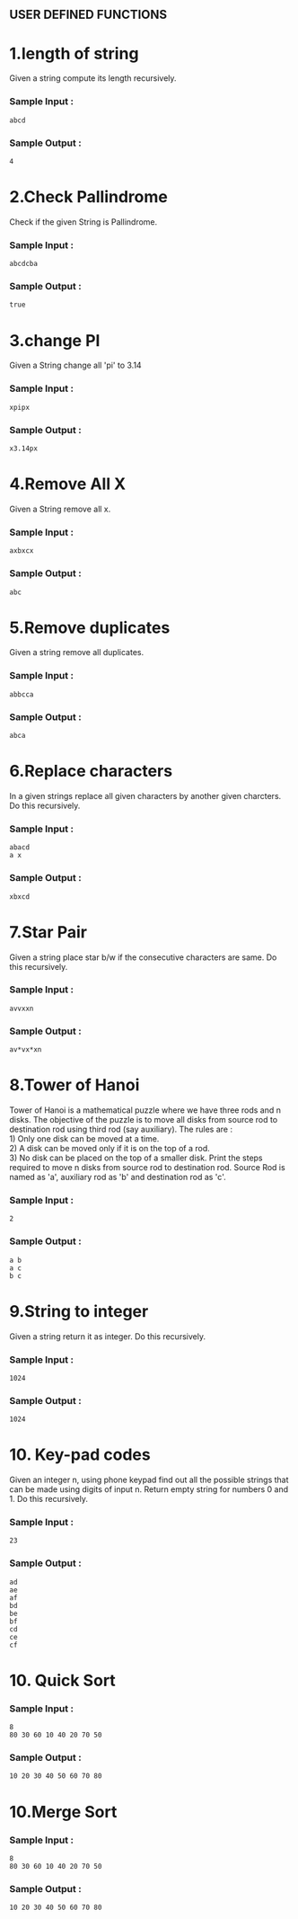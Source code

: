 ## USER DEFINED FUNCTIONS

# 1.length of string
Given a string compute its length recursively.
<br>
 ### Sample Input :<br>
```
abcd 
```
### Sample Output :<br>
``` 
4
```
# 2.Check Pallindrome
Check if the given String is Pallindrome.
<br>
 ### Sample Input :<br>
```
abcdcba
```
### Sample Output :<br>
``` 
true
```
# 3.change PI

Given a String change all 'pi' to 3.14
### Sample Input :<br>

```
xpipx
```
### Sample Output :<br>
``` 
x3.14px
```
# 4.Remove All X

Given a String remove all x.
### Sample Input :<br>

```
axbxcx
```
### Sample Output :<br>
``` 
abc
```

# 5.Remove duplicates

Given a string remove all duplicates.
### Sample Input :<br>

```
abbcca
```
### Sample Output :<br>
``` 
abca
```

# 6.Replace characters

In a given strings replace all given characters by another given charcters.
Do this recursively.
### Sample Input :<br>

```
abacd
a x
```
### Sample Output :<br>
``` 
xbxcd
```
# 7.Star Pair  
Given a string place star b/w if the consecutive characters are same.
Do this recursively.
### Sample Input :<br>

```
avvxxn
```
### Sample Output :<br>
``` 
av*vx*xn
```
# 8.Tower of Hanoi

Tower of Hanoi is a mathematical puzzle where we have three rods and n disks. The objective of the puzzle is to move all disks from source rod to destination rod using third rod (say auxiliary). The rules are :
<br>1) Only one disk can be moved at a time.
<br>2) A disk can be moved only if it is on the top of a rod.
<br>3) No disk can be placed on the top of a smaller disk.
Print the steps required to move n disks from source rod to destination rod.
Source Rod is named as 'a', auxiliary rod as 'b' and destination rod as 'c'.
### Sample Input :<br>

```
2
```
### Sample Output :<br>
``` 
a b
a c
b c
```
# 9.String to integer
Given a string return it as integer.
Do this recursively.
### Sample Input :<br>

```
1024
```
### Sample Output :<br>
``` 
1024
```

# 10. Key-pad codes
Given an integer n, using phone keypad find out all the possible strings that can be made using digits of input n.
Return empty string for numbers 0 and 1.
Do this recursively.
### Sample Input :<br>

```
23
```
### Sample Output :<br>
``` 
ad
ae
af
bd
be
bf
cd
ce
cf
```
# 10. Quick Sort

### Sample Input :<br>

```
8
80 30 60 10 40 20 70 50
```
### Sample Output :<br>
``` 
10 20 30 40 50 60 70 80
```
# 10.Merge Sort

### Sample Input :<br>

```
8
80 30 60 10 40 20 70 50
```
### Sample Output :<br>
``` 
10 20 30 40 50 60 70 80
```
